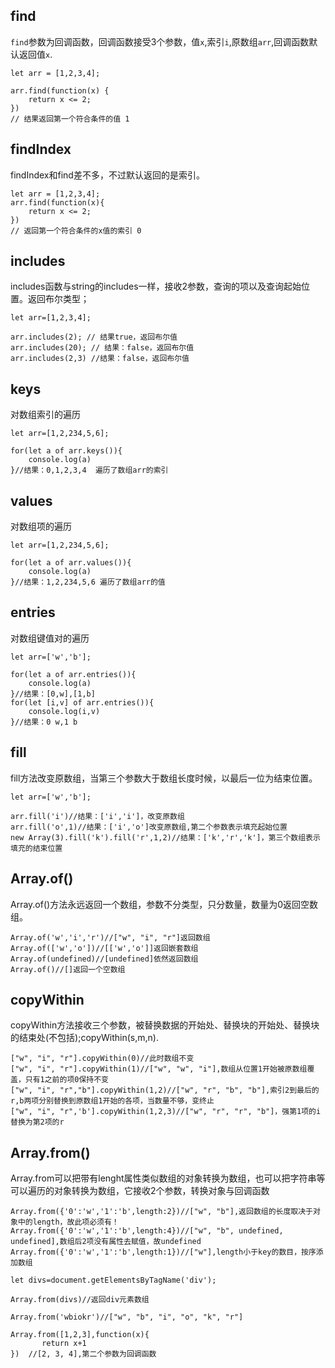 ## find 
`find`参数为回调函数，回调函数接受3个参数，值`x`,索引`i`,原数组`arr`,回调函数默认返回值`x`.
	
	let arr = [1,2,3,4];

	arr.find(function(x) {
		return x <= 2;
	}) 
	// 结果返回第一个符合条件的值 1

## findIndex
findIndex和find差不多，不过默认返回的是索引。

	let arr = [1,2,3,4];
	arr.find(function(x){
		return x <= 2;
	}) 
	// 返回第一个符合条件的x值的索引 0

## includes
includes函数与string的includes一样，接收2参数，查询的项以及查询起始位置。返回布尔类型；

	let arr=[1,2,3,4];

	arr.includes(2); // 结果true，返回布尔值
	arr.includes(20); // 结果：false，返回布尔值
	arr.includes(2,3) //结果：false，返回布尔值

## keys
对数组索引的遍历
	
	let arr=[1,2,234,5,6];

	for(let a of arr.keys()){
	    console.log(a)
	}//结果：0,1,2,3,4  遍历了数组arr的索引

## values
对数组项的遍历

	let arr=[1,2,234,5,6];

	for(let a of arr.values()){
	    console.log(a)
	}//结果：1,2,234,5,6 遍历了数组arr的值

## entries
对数组键值对的遍历

	let arr=['w','b'];

	for(let a of arr.entries()){
	    console.log(a)
	}//结果：[0,w],[1,b]
	for(let [i,v] of arr.entries()){
	    console.log(i,v)
	}//结果：0 w,1 b

## fill
fill方法改变原数组，当第三个参数大于数组长度时候，以最后一位为结束位置。

	let arr=['w','b'];

	arr.fill('i')//结果：['i','i']，改变原数组
	arr.fill('o',1)//结果：['i','o']改变原数组,第二个参数表示填充起始位置
	new Array(3).fill('k').fill('r',1,2)//结果：['k','r','k']，第三个数组表示填充的结束位置

## Array.of()
Array.of()方法永远返回一个数组，参数不分类型，只分数量，数量为0返回空数组。

	Array.of('w','i','r')//["w", "i", "r"]返回数组
	Array.of(['w','o'])//[['w','o']]返回嵌套数组
	Array.of(undefined)//[undefined]依然返回数组
	Array.of()//[]返回一个空数组

## copyWithin
copyWithin方法接收三个参数，被替换数据的开始处、替换块的开始处、替换块的结束处(不包括);copyWithin(s,m,n).

	["w", "i", "r"].copyWithin(0)//此时数组不变
	["w", "i", "r"].copyWithin(1)//["w", "w", "i"],数组从位置1开始被原数组覆盖，只有1之前的项0保持不变
	["w", "i", "r","b"].copyWithin(1,2)//["w", "r", "b", "b"],索引2到最后的r,b两项分别替换到原数组1开始的各项，当数量不够，变终止
	["w", "i", "r",'b'].copyWithin(1,2,3)//["w", "r", "r", "b"]，强第1项的i替换为第2项的r

## Array.from()
Array.from可以把带有lenght属性类似数组的对象转换为数组，也可以把字符串等可以遍历的对象转换为数组，它接收2个参数，转换对象与回调函数

	Array.from({'0':'w','1':'b',length:2})//["w", "b"],返回数组的长度取决于对象中的length，故此项必须有！
	Array.from({'0':'w','1':'b',length:4})//["w", "b", undefined, undefined],数组后2项没有属性去赋值，故undefined
	Array.from({'0':'w','1':'b',length:1})//["w"],length小于key的数目，按序添加数组
	
	let divs=document.getElementsByTagName('div');

	Array.from(divs)//返回div元素数组

	Array.from('wbiokr')//["w", "b", "i", "o", "k", "r"]

	Array.from([1,2,3],function(x){
	       return x+1
	})	//[2, 3, 4],第二个参数为回调函数